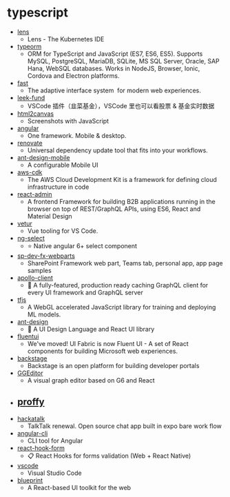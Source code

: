 # typescript
- [lens](https://github.com/lensapp/lens)
  - Lens - The Kubernetes IDE
- [typeorm](https://github.com/typeorm/typeorm)
  - ORM for TypeScript and JavaScript (ES7, ES6, ES5). Supports MySQL, PostgreSQL, MariaDB, SQLite, MS SQL Server, Oracle, SAP Hana, WebSQL databases. Works in NodeJS, Browser, Ionic, Cordova and Electron platforms.
- [fast](https://github.com/microsoft/fast)
  - The adaptive interface system  for modern web experiences.
- [leek-fund](https://github.com/giscafer/leek-fund)
  - VSCode 插件（韭菜基金），VSCode 里也可以看股票 & 基金实时数据
- [html2canvas](https://github.com/niklasvh/html2canvas)
  - Screenshots with JavaScript
- [angular](https://github.com/angular/angular)
  - One framework. Mobile & desktop.
- [renovate](https://github.com/renovatebot/renovate)
  - Universal dependency update tool that fits into your workflows.
- [ant-design-mobile](https://github.com/ant-design/ant-design-mobile)
  - A configurable Mobile UI
- [aws-cdk](https://github.com/aws/aws-cdk)
  - The AWS Cloud Development Kit is a framework for defining cloud infrastructure in code
- [react-admin](https://github.com/marmelab/react-admin)
  - A frontend Framework for building B2B applications running in the browser on top of REST/GraphQL APIs, using ES6, React and Material Design
- [vetur](https://github.com/vuejs/vetur)
  - Vue tooling for VS Code.
- [ng-select](https://github.com/ng-select/ng-select)
  - ⭐ Native angular 6+ select component
- [sp-dev-fx-webparts](https://github.com/pnp/sp-dev-fx-webparts)
  - SharePoint Framework web part, Teams tab, personal app, app page samples
- [apollo-client](https://github.com/apollographql/apollo-client)
  - 🚀 A fully-featured, production ready caching GraphQL client for every UI framework and GraphQL server
- [tfjs](https://github.com/tensorflow/tfjs)
  - A WebGL accelerated JavaScript library for training and deploying ML models.
- [ant-design](https://github.com/ant-design/ant-design)
  - 🌈 A UI Design Language and React UI library
- [fluentui](https://github.com/microsoft/fluentui)
  - We've moved! UI Fabric is now Fluent UI - A set of React components for building Microsoft web experiences.
- [backstage](https://github.com/spotify/backstage)
  - Backstage is an open platform for building developer portals
- [GGEditor](https://github.com/alibaba/GGEditor)
  - A visual graph editor based on G6 and React
- [proffy](https://github.com/csorlandi/proffy)
  - 
- [hackatalk](https://github.com/dooboolab/hackatalk)
  - TalkTalk renewal. Open source chat app built in expo bare work flow
- [angular-cli](https://github.com/angular/angular-cli)
  - CLI tool for Angular
- [react-hook-form](https://github.com/react-hook-form/react-hook-form)
  - 📋 React Hooks for forms validation (Web + React Native)
- [vscode](https://github.com/microsoft/vscode)
  - Visual Studio Code
- [blueprint](https://github.com/palantir/blueprint)
  - A React-based UI toolkit for the web

